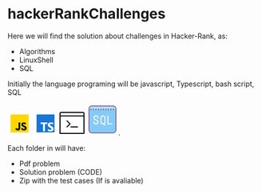 # hackerRankChallenges

Here we will find the solution about challenges in Hacker-Rank, as:
- Algorithms
- LinuxShell
- SQL

Initially the language programing will be javascript, Typescript, bash script, SQL

![Javascript logo](./assets/js.png "javascript logo")
![Javascript logo](./assets/ts.png "javascript logo")
![Javascript logo](./assets/shell.png "javascript logo")
![Javascript logo](./assets/sql.png "javascript logo").

Each folder in will have:
- Pdf problem
- Solution problem (CODE)
- Zip with the test cases (If is avaliable)
